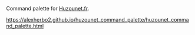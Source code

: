 Command palette for [Huzounet.fr].

[Huzounet.fr]: https://huzounet.fr

https://alexherbo2.github.io/huzounet_command_palette/huzounet_command_palette.html
